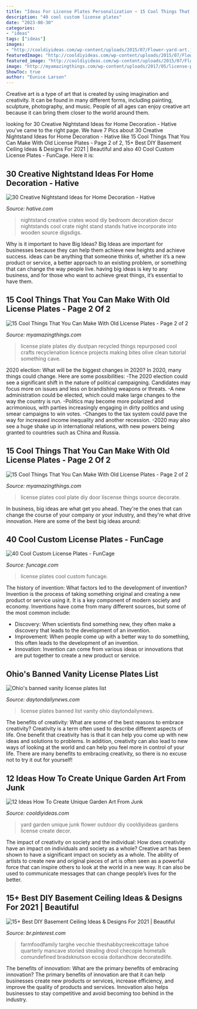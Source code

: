 ```yaml
---
title: "Ideas For License Plates Personalization ~ 15 Cool Things That You Can Make With Old License Plates"
description: "40 cool custom license plates"
date: "2023-08-30"
categories:
- "ideas"
tags: ["ideas"]
images:
- "http://cooldiyideas.com/wp-content/uploads/2015/07/Flower-yard-art.jpg"
featuredImage: "http://cooldiyideas.com/wp-content/uploads/2015/07/Flower-yard-art.jpg"
featured_image: "http://cooldiyideas.com/wp-content/uploads/2015/07/Flower-yard-art.jpg"
image: "http://myamazingthings.com/wp-content/uploads/2017/05/license-plate-diy-7.jpg"
ShowToc: true
author: "Eunice Larson"
---
```



Creative art is a type of art that is created by using imagination and creativity. It can be found in many different forms, including painting, sculpture, photography, and music. People of all ages can enjoy creative art because it can bring them closer to the world around them.

	

		
looking for 30 Creative Nightstand Ideas for Home Decoration - Hative you've came to the right page. We have 7 Pics about 30 Creative Nightstand Ideas for Home Decoration - Hative like 15 Cool Things That You Can Make With Old License Plates - Page 2 of 2, 15+ Best DIY Basement Ceiling Ideas &amp; Designs For 2021 | Beautiful and also 40 Cool Custom License Plates - FunCage. Here it is:
		
    
## 30 Creative Nightstand Ideas For Home Decoration - Hative

<img loading=lazy src="https://hative.com/wp-content/uploads/2014/06/nightstand-ideas/27-creative-nightstand-ideas.jpg" onerror="this.onerror=null;this.src='https://tse1.mm.bing.net/th?id=OIP.hLA0CF-BklcYrnRvJzARkAHaJ4&amp;pid=15.1';" alt="30 Creative Nightstand Ideas for Home Decoration - Hative">

_Source: hative.com_

>nightstand creative crates wood diy bedroom decoration decor nightstands cool crate night stand stands hative incorporate into wooden source digsdigs. 

	

Why is it important to have Big Ideas?
Big Ideas are important for businesses because they can help them achieve new heights and achieve success. ideas can be anything that someone thinks of, whether it’s a new product or service, a better approach to an existing problem, or something that can change the way people live. having big ideas is key to any business, and for those who want to achieve great things, it’s essential to have them.

    
## 15 Cool Things That You Can Make With Old License Plates - Page 2 Of 2

<img loading=lazy src="http://myamazingthings.com/wp-content/uploads/2017/05/license-plate-diy-7.jpg" onerror="this.onerror=null;this.src='https://tse1.mm.bing.net/th?id=OIP.fIhg4-rMeq874uGTpwuqFgHaGD&amp;pid=15.1';" alt="15 Cool Things That You Can Make With Old License Plates - Page 2 of 2">

_Source: myamazingthings.com_

>license plate plates diy dustpan recycled things repurposed cool crafts recyclenation licence projects making bites olive clean tutorial something cave. 

	

2020 election: What will be the biggest changes in 2020?
In 2020, many things could change. Here are some possibilities:
-The 2020 election could see a significant shift in the nature of political campaigning. Candidates may focus more on issues and less on brandishing weapons or threats. 
-A new administration could be elected, which could make large changes to the way the country is run. 
-Politics may become more polarized and acrimonious, with parties increasingly engaging in dirty politics and using smear campaigns to win votes. 
-Changes to the tax system could pave the way for increased income inequality and another recession. 
-2020 may also see a huge shake up in international relations, with new powers being granted to countries such as China and Russia.

    
## 15 Cool Things That You Can Make With Old License Plates - Page 2 Of 2

<img loading=lazy src="http://myamazingthings.com/wp-content/uploads/2017/05/license-plate-diy-11.jpg" onerror="this.onerror=null;this.src='https://tse2.mm.bing.net/th?id=OIP.VKdwvuZ4F9ddZJA3xaU98gHaFj&amp;pid=15.1';" alt="15 Cool Things That You Can Make With Old License Plates - Page 2 of 2">

_Source: myamazingthings.com_

>license plates cool plate diy door liscense things source decorate. 

	

In business, big ideas are what get you ahead. They're the ones that can change the course of your company or your industry, and they're what drive innovation. Here are some of the best big ideas around:

    
## 40 Cool Custom License Plates - FunCage

<img loading=lazy src="http://www.funcage.com/blog/wp-content/uploads/2014/06/40-Cool-Custom-License-Plates-031-550x412.jpg" onerror="this.onerror=null;this.src='https://tse3.mm.bing.net/th?id=OIP.kT3PA3ro9kUgtmVTO2oN4QHaFj&amp;pid=15.1';" alt="40 Cool Custom License Plates - FunCage">

_Source: funcage.com_

>license plates cool custom funcage. 

	

The history of invention: What factors led to the development of invention?
Invention is the process of taking something original and creating a new product or service using it. It is a key component of modern society and economy. Inventions have come from many different sources, but some of the most common include: 
- Discovery: When scientists find something new, they often make a discovery that leads to the development of an invention. 
- Improvement: When people come up with a better way to do something, this often leads to the development of an invention. 
- Innovation: Invention can come from various ideas or innovations that are put together to create a new product or service.

    
## Ohio&#039;s Banned Vanity License Plates List

<img loading=lazy src="https://www.daytondailynews.com/rf/image_lowres/Pub/p4/DaytonDailyNews/2013/02/05/Images/photos.medleyphoto.3083900.jpg" onerror="this.onerror=null;this.src='https://tse2.mm.bing.net/th?id=OIP.rXEttYTJ0UzdWaEgYYcM8wHaFu&amp;pid=15.1';" alt="Ohio&#039;s banned vanity license plates list">

_Source: daytondailynews.com_

>license plates banned list vanity ohio daytondailynews. 

	

The benefits of creativity: What are some of the best reasons to embrace creativity?
Creativity is a term often used to describe different aspects of life. One benefit that creativity has is that it can help you come up with new ideas and solutions to problems. In addition, creativity can also lead to new ways of looking at the world and can help you feel more in control of your life. There are many benefits to embracing creativity, so there is no excuse not to try it out for yourself!

    
## 12 Ideas How To Create Unique Garden Art From Junk

<img loading=lazy src="http://cooldiyideas.com/wp-content/uploads/2015/07/Flower-yard-art.jpg" onerror="this.onerror=null;this.src='https://tse4.mm.bing.net/th?id=OIP.WeYN-cGWWvs9CK2KRiCmhgHaNM&amp;pid=15.1';" alt="12 Ideas How To Create Unique Garden Art From Junk">

_Source: cooldiyideas.com_

>yard garden unique junk flower outdoor diy cooldiyideas gardens license create decor. 

	

The impact of creativity on society and the individual: How does creativity have an impact on individuals and society as a whole?
Creative art has been shown to have a significant impact on society as a whole. The ability of artists to create new and original pieces of art is often seen as a powerful force that can inspire others to look at the world in a new way. It can also be used to communicate messages that can change people’s lives for the better.

    
## 15+ Best DIY Basement Ceiling Ideas &amp; Designs For 2021 | Beautiful

<img loading=lazy src="https://i.pinimg.com/736x/8f/bb/e6/8fbbe66a316d3d10adf52221b641fb5a.jpg" onerror="this.onerror=null;this.src='https://tse2.mm.bing.net/th?id=OIP.JvL31kp-oLcNAAi74SgadAHaKh&amp;pid=15.1';" alt="15+ Best DIY Basement Ceiling Ideas &amp; Designs For 2021 | Beautiful">

_Source: br.pinterest.com_

>farmfoodfamily targhe vecchie theshabbycreekcottage tahoe quarterly mancave storied stealing drool checopie hometalk comundefined bradsknutson ecosia doitandhow decoratedlife. 

	

The benefits of innovation: What are the primary benefits of embracing innovation?
The primary benefits of innovation are that it can help businesses create new products or services, increase efficiency, and improve the quality of products and services. Innovation also helps businesses to stay competitive and avoid becoming too behind in the industry.

